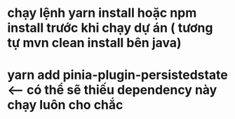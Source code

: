 # chạy lệnh yarn install hoặc npm install trước khi chạy dự  án ( tương tự mvn clean install bên java)
# yarn add pinia-plugin-persistedstate <-- có thể sẽ thiếu dependency này chạy luôn cho chắc